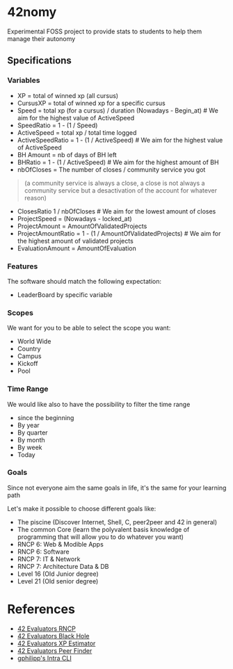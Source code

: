 # 42nomy
Experimental FOSS project to provide stats to students to help them manage their autonomy

## Specifications

### Variables
- XP = total of winned xp (all cursus)
- CursusXP = total of winned xp for a specific cursus
- Speed = total xp (for a cursus) / duration (Nowadays - Begin_at) # We aim for the highest value of ActiveSpeed
- SpeedRatio = 1 - (1 / Speed)
- ActiveSpeed = total xp / total time logged
- ActiveSpeedRatio = 1 - (1 / ActiveSpeed) # We aim for the highest value of ActiveSpeed
- BH Amount = nb of days of BH left
- BHRatio = 1 - (1 / ActiveSpeed) # We aim for the highest amount of BH
- nbOfCloses = The number of closes / community service you got
> (a community service is always a close, a close is not always a community service but a desactivation of the account for whatever reason)
- ClosesRatio 1 / nbOfCloses # We aim for the lowest amount of closes
- ProjectSpeed = (Nowadays - locked_at)
- ProjectAmount = AmountOfValidatedProjects
- ProjectAmountRatio = 1 - (1 / AmountOfValidatedProjects) # We aim for the highest amount of validated projects
- EvaluationAmount = AmountOfEvaluation

### Features

The software should match the following expectation:
- LeaderBoard by specific variable

### Scopes

We want for you to be able to select the scope you want:
- World Wide
- Country
- Campus
- Kickoff
- Pool

### Time Range

We would like also to have the possibility to filter the time range
- since the beginning
- By year
- By quarter
- By month
- By week
- Today

### Goals

Since not everyone aim the same goals in life, it's the same for your learning path

Let's make it possible to choose different goals like:
- The piscine (Discover Internet, Shell, C, peer2peer and 42 in general)
- The common Core (learn the polyvalent basis knowledge of programming that will allow you to do whatever you want)
- RNCP 6: Web & Modible Apps
- RNCP 6: Software
- RNCP 7: IT & Network
- RNCP 7: Architecture Data & DB
- Level 16 (Old Junior degree)
- Level 21 (Old senior degree)

# References
- [42 Evaluators RNCP](https://42evaluators.com/rncp/)
- [42 Evaluators Black Hole](https://42evaluators.com/blackhole)
- [42 Evaluators XP Estimator](https://42evaluators.com/calculator)
- [42 Evaluators Peer Finder](https://42evaluators.com/peerfinder/)
- [gphilipp's Intra CLI](https://github.com/GlaceCoding/akatsugit_pydetector)
